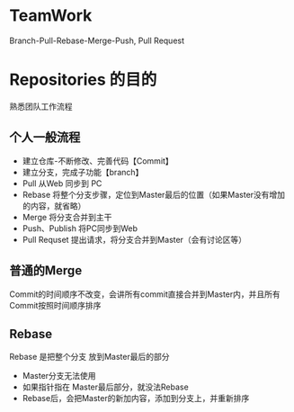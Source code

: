 # TeamWork
 Branch-Pull-Rebase-Merge-Push, Pull Request
# Repositories 的目的
熟悉团队工作流程
## 个人一般流程
- 建立仓库-不断修改、完善代码【Commit】
- 建立分支，完成子功能【branch】
- Pull 从Web 同步到 PC
- Rebase 将整个分支步骤，定位到Master最后的位置（如果Master没有增加的内容，就省略）
- Merge 将分支合并到主干
- Push、Publish 将PC同步到Web
- Pull Requset 提出请求，将分支合并到Master（会有讨论区等）

## 普通的Merge
Commit的时间顺序不改变，会讲所有commit直接合并到Master内，并且所有Commit按照时间顺序排序
## Rebase
Rebase 是把整个分支 放到Master最后的部分
- Master分支无法使用
- 如果指针指在 Master最后部分，就没法Rebase
- Rebase后，会把Master的新加内容，添加到分支上，并重新排序
